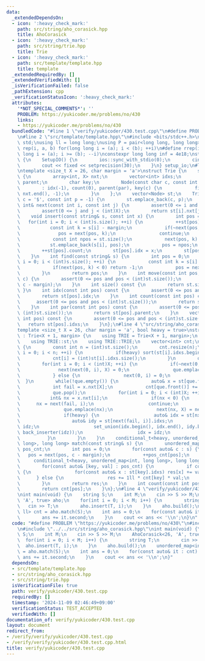 ```yaml
---
data:
  _extendedDependsOn:
  - icon: ':heavy_check_mark:'
    path: src/string/aho_corasick.hpp
    title: AhoCorasick
  - icon: ':heavy_check_mark:'
    path: src/string/trie.hpp
    title: Trie
  - icon: ':heavy_check_mark:'
    path: src/template/template.hpp
    title: template
  _extendedRequiredBy: []
  _extendedVerifiedWith: []
  _isVerificationFailed: false
  _pathExtension: cpp
  _verificationStatusIcon: ':heavy_check_mark:'
  attributes:
    '*NOT_SPECIAL_COMMENTS*': ''
    PROBLEM: https://yukicoder.me/problems/no/430
    links:
    - https://yukicoder.me/problems/no/430
  bundledCode: "#line 1 \"verify/yukicoder/430.test.cpp\"\n#define PROBLEM \"https://yukicoder.me/problems/no/430\"\
    \n#line 2 \"src/template/template.hpp\"\n#include <bits/stdc++.h>\nusing namespace\
    \ std;\nusing ll = long long;\nusing P = pair<long long, long long>;\n#define\
    \ rep(i, a, b) for(long long i = (a); i < (b); ++i)\n#define rrep(i, a, b) for(long\
    \ long i = (a); i >= (b); --i)\nconstexpr long long inf = 4e18;\nstruct SetupIO\
    \ {\n    SetupIO() {\n        ios::sync_with_stdio(0);\n        cin.tie(0);\n\
    \        cout << fixed << setprecision(30);\n    }\n} setup_io;\n#line 3 \"src/string/trie.hpp\"\
    \ntemplate <size_t X = 26, char margin = 'a'>\nstruct Trie {\n    struct Node\
    \ {\n        array<int, X> nxt;\n        vector<int> idxs;\n        int idx, count,\
    \ parent;\n        char key;\n        Node(const char c, const int par)\n    \
    \        : idx(-1), count(0), parent(par), key(c) {\n            fill(nxt.begin(),\
    \ nxt.end(), -1);\n        }\n    };\n    vector<Node> st;\n    Trie(const char\
    \ c = '$', const int p = -1) {\n        st.emplace_back(c, p);\n    }\n    inline\
    \ int& next(const int i, const int j) {\n        assert(0 <= i and i < (int)st.size());\n\
    \        assert(0 <= j and j < (int)X);\n        return st[i].nxt[j];\n    }\n\
    \    void insert(const string& s, const int x) {\n        int pos = 0;\n     \
    \   for(int i = 0; i < (int)s.size(); ++i) {\n            ++st[pos].count;\n \
    \           const int k = s[i] - margin;\n            if(~next(pos, k)) {\n  \
    \              pos = next(pos, k);\n                continue;\n            }\n\
    \            const int npos = st.size();\n            next(pos, k) = npos;\n \
    \           st.emplace_back(s[i], pos);\n            pos = npos;\n        }\n\
    \        ++st[pos].count;\n        st[pos].idx = x;\n        st[pos].idxs.emplace_back(x);\n\
    \    }\n    int find(const string& s) {\n        int pos = 0;\n        for(int\
    \ i = 0; i < (int)s.size(); ++i) {\n            const int k = s[i] - margin;\n\
    \            if(next(pos, k) < 0) return -1;\n            pos = next(pos, k);\n\
    \        }\n        return pos;\n    }\n    int move(const int pos, const char\
    \ c) {\n        assert(0 <= pos and pos < (int)st.size());\n        return next(pos,\
    \ c - margin);\n    }\n    int size() const {\n        return st.size();\n   \
    \ }\n    int idx(const int pos) const {\n        assert(0 <= pos and pos < (int)st.size());\n\
    \        return st[pos].idx;\n    }\n    int count(const int pos) const {\n  \
    \      assert(0 <= pos and pos < (int)st.size());\n        return st[pos].count;\n\
    \    }\n    int par(const int pos) const {\n        assert(0 <= pos and pos <\
    \ (int)st.size());\n        return st[pos].parent;\n    }\n    vector<int> idxs(const\
    \ int pos) const {\n        assert(0 <= pos and pos < (int)st.size());\n     \
    \   return st[pos].idxs;\n    }\n};\n#line 4 \"src/string/aho_corasick.hpp\"\n\
    template <size_t X = 26, char margin = 'a', bool heavy = true>\nstruct AhoCorasick\
    \ : Trie<X + 1, margin> {\n    using TRIE = Trie<X + 1, margin>;\n    using TRIE::next;\n\
    \    using TRIE::st;\n    using TRIE::TRIE;\n    vector<int> cnt;\n    void build()\
    \ {\n        const int n = (int)st.size();\n        cnt.resize(n);\n        for(int\
    \ i = 0; i < n; ++i) {\n            if(heavy) sort(st[i].idxs.begin(), st[i].idxs.end());\n\
    \            cnt[i] = (int)st[i].idxs.size();\n        }\n        queue<int> que;\n\
    \        for(int i = 0; i < (int)X; ++i) {\n            if(~next(0, i)) {\n  \
    \              next(next(0, i), X) = 0;\n                que.emplace(next(0, i));\n\
    \            } else {\n                next(0, i) = 0;\n            }\n      \
    \  }\n        while(!que.empty()) {\n            auto& x = st[que.front()];\n\
    \            int fail = x.nxt[X];\n            cnt[que.front()] += cnt[fail];\n\
    \            que.pop();\n            for(int i = 0; i < (int)X; ++i) {\n     \
    \           int& nx = x.nxt[i];\n                if(nx < 0) {\n              \
    \      nx = next(fail, i);\n                    continue;\n                }\n\
    \                que.emplace(nx);\n                next(nx, X) = next(fail, i);\n\
    \                if(heavy) {\n                    auto& idx = st[nx].idxs;\n \
    \                   auto& idy = st[next(fail, i)].idxs;\n                    vector<int>\
    \ idz;\n                    set_union(idx.begin(), idx.end(), idy.begin(), idy.end(),\
    \ back_inserter(idz));\n                    idx = idz;\n                }\n  \
    \          }\n        }\n    }\n    conditional_t<heavy, unordered_map<int, long\
    \ long>, long long> match(const string& s) {\n        unordered_map<int, int>\
    \ pos_cnt;\n        int pos = 0;\n        for(const auto& c : s) {\n         \
    \   pos = next(pos, c - margin);\n            ++pos_cnt[pos];\n        }\n   \
    \     conditional_t<heavy, unordered_map<int, long long>, long long> res{};\n\
    \        for(const auto& [key, val] : pos_cnt) {\n            if constexpr(heavy)\
    \ {\n                for(const auto& x : st[key].idxs) res[x] += val;\n      \
    \      } else {\n                res += 1ll * cnt[key] * val;\n            }\n\
    \        }\n        return res;\n    }\n    int count(const int pos) const {\n\
    \        return cnt[pos];\n    }\n};\n#line 4 \"verify/yukicoder/430.test.cpp\"\
    \nint main(void) {\n    string S;\n    int M;\n    cin >> S >> M;\n    AhoCorasick<26,\
    \ 'A', true> aho;\n    for(int i = 0; i < M; i++) {\n        string T;\n     \
    \   cin >> T;\n        aho.insert(T, i);\n    }\n    aho.build();\n    unordered_map<int,\
    \ ll> cnt = aho.match(S);\n    int ans = 0;\n    for(const auto& it : cnt) {\n\
    \        ans += it.second;\n    }\n    cout << ans << '\\n';\n}\n"
  code: "#define PROBLEM \"https://yukicoder.me/problems/no/430\"\n#include \"../../src/template/template.hpp\"\
    \n#include \"../../src/string/aho_corasick.hpp\"\nint main(void) {\n    string\
    \ S;\n    int M;\n    cin >> S >> M;\n    AhoCorasick<26, 'A', true> aho;\n  \
    \  for(int i = 0; i < M; i++) {\n        string T;\n        cin >> T;\n      \
    \  aho.insert(T, i);\n    }\n    aho.build();\n    unordered_map<int, ll> cnt\
    \ = aho.match(S);\n    int ans = 0;\n    for(const auto& it : cnt) {\n       \
    \ ans += it.second;\n    }\n    cout << ans << '\\n';\n}"
  dependsOn:
  - src/template/template.hpp
  - src/string/aho_corasick.hpp
  - src/string/trie.hpp
  isVerificationFile: true
  path: verify/yukicoder/430.test.cpp
  requiredBy: []
  timestamp: '2024-11-09 02:46:49+09:00'
  verificationStatus: TEST_ACCEPTED
  verifiedWith: []
documentation_of: verify/yukicoder/430.test.cpp
layout: document
redirect_from:
- /verify/verify/yukicoder/430.test.cpp
- /verify/verify/yukicoder/430.test.cpp.html
title: verify/yukicoder/430.test.cpp
---
```

